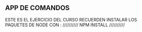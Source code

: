 ## APP DE COMANDOS
ESTE ES EL EJERCICIO DEL CURSO
RECUERDEN INSTALAR LOS PAQUETES DE NODE CON :
//////////
 NPM INSTALL
//////////